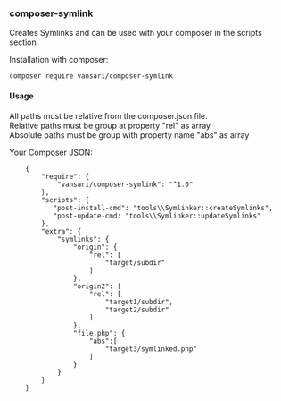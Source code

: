 ### composer-symlink
Creates Symlinks and can be used with your composer in the scripts section<br>


Installation with composer:

```composer
composer require vansari/composer-symlink
```

#### Usage

All paths must be relative from the composer.json file.<br>
Relative paths must be group at property "rel" as array<br>
Absolute paths must be group with property name "abs" as array

Your Composer JSON:
 ```composer
     {
         "require": {
             "vansari/composer-symlink": "^1.0"
         },
         "scripts": {
            "post-install-cmd": "tools\\Symlinker::createSymlinks",
            "post-update-cmd: "tools\\Symlinker::updateSymlinks"
         },
         "extra": {
             "symlinks": {
                 "origin": {
                     "rel": [
                         "target/subdir"
                     ]
                 },
                 "origin2": {
                     "rel": [
                         "target1/subdir",
                         "target2/subdir"
                     ]
                 },
                 "file.php": {
                     "abs":[
                         "target3/symlinked.php"
                     ]
                 }
             }
         }
     }
 ```
